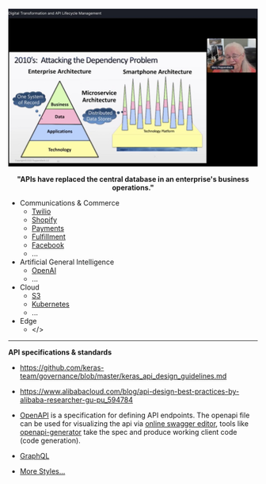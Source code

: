 ![](../images/APIs.jpeg)
<p align="center"> <b> "APIs have replaced the central database in an enterprise's business operations." </b> </p>

* Communications & Commerce
  * [Twilio](https://www.twilio.com/docs/api)
  * [Shopify](https://shopify.dev/concepts/shopify-introduction)
  * [Payments](https://stripe.com/docs/api)
  * [Fulfillment](https://shiphero.com/)
  * [Facebook](https://developers.facebook.com/docs/commerce-platform)
  * ...
* Artificial General Intelligence
  * [OpenAI](https://openai.com/blog/openai-api/)
  * ...
* Cloud
  * [S3](https://docs.aws.amazon.com/AmazonS3/latest/API/Welcome.html)
  * [Kubernetes](https://kubernetes.io/docs/concepts/overview/kubernetes-api/)
  * ...
* Edge
  * </>
  
---

**API specifications & standards**

* https://github.com/keras-team/governance/blob/master/keras_api_design_guidelines.md
* https://www.alibabacloud.com/blog/api-design-best-practices-by-alibaba-researcher-gu-pu_594784

* [OpenAPI](https://github.com/OAI/OpenAPI-Specification/) is a specification for defining API endpoints. The openapi file can be used for visualizing the api via [online swagger editor](https://editor.swagger.io/), tools like [openapi-generator](https://github.com/OpenAPITools/openapi-generator) take the spec and produce working client code (code generation).
* [GraphQL](../Patterns/GraphQL.md)  

* [More Styles...](../Patterns/API.md)




